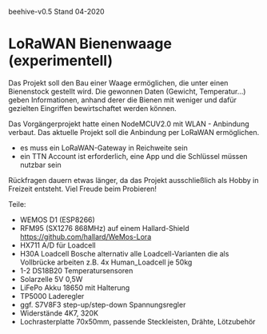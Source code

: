 beehive-v0.5
Stand 04-2020
# LoRaWAN Bienenwaage (experimentell)

Das Projekt soll den Bau einer Waage ermöglichen, die unter einen Bienenstock gestellt wird.
Die gewonnen Daten (Gewicht, Temperatur...) geben Informationen, anhand derer die Bienen mit weniger und dafür gezielten Eingriffen bewirtschaftet werden können.

Das Vorgängerprojekt hatte einen NodeMCUV2.0 mit WLAN - Anbindung verbaut. Das aktuelle Projekt soll die Anbindung per LoRaWAN ermöglichen.
- es muss ein LoRaWAN-Gateway in Reichweite sein
- ein TTN Account ist erforderlich, eine App und die Schlüssel müssen nutzbar sein

Rückfragen dauern etwas länger, da das Projekt ausschließlich als Hobby in Freizeit entsteht.
Viel Freude beim Probieren!

Teile:
- WEMOS D1 (ESP8266)
- RFM95 (SX1276 868MHz) auf einem Hallard-Shield https://github.com/hallard/WeMos-Lora
- HX711 A/D für Loadcell
- H30A Loadcell Bosche alternativ alle Loadcell-Varianten die als Vollbrücke arbeiten z.B. 4x Human_Loadcell je 50kg
- 1-2 DS18B20 Temperatursensoren
- Solarzelle 5V 0,5W
- LiFePo Akku 18650 mit Halterung
- TP5000 Laderegler
- ggf. S7V8F3 step-up/step-down Spannungsregler
- Widerstände 4K7, 320K
- Lochrasterplatte 70x50mm, passende Steckleisten, Drähte, Lötzubehör
